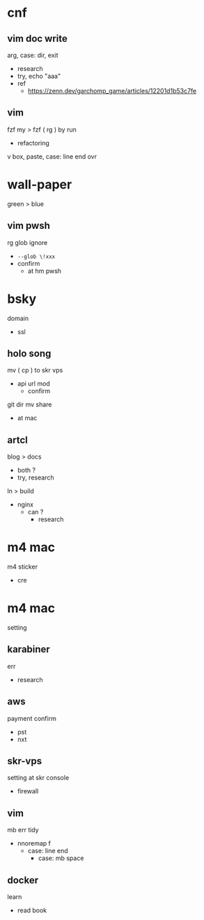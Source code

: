 
# cnf


## vim doc write

arg, case: dir, exit
- research
- try, echo "aaa"
- ref
  - https://zenn.dev/garchomp_game/articles/12201d1b53c7fe


## vim

fzf my > fzf ( rg ) by run
- refactoring


v box, paste, case: line end ovr


# wall-paper

green > blue


## vim  pwsh

rg glob ignore
- `--glob \!xxx`
- confirm
  - at hm pwsh


# bsky

domain
- ssl


## holo song

mv ( cp ) to skr vps
- api url mod
  - confirm


git dir mv share
- at mac


## artcl

blog > docs
- both ?
- try, research


ln > build
- nginx
  - can ?
    - research


# m4 mac

m4 sticker
- cre


# m4 mac

setting


## karabiner

err
- research


## aws

payment confirm
- pst
- nxt


## skr-vps

setting at skr console
- firewall


## vim

mb err tidy
- nnoremap f
  - case: line end
    - case: mb space


## docker

learn
- read book



